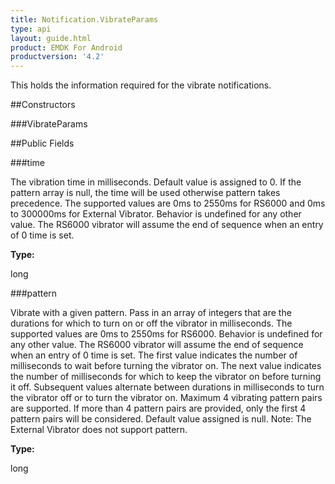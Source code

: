 ```yaml
---
title: Notification.VibrateParams
type: api
layout: guide.html
product: EMDK For Android
productversion: '4.2'
---
```



This holds the information required for the vibrate notifications.

##Constructors

###VibrateParams



##Public Fields

###time

The vibration time in milliseconds. Default value is assigned to 0. If the pattern array is null, the time will be used otherwise pattern takes precedence. 
 The supported values are 0ms to 2550ms for RS6000 and 0ms to 300000ms for External Vibrator. Behavior is undefined for any other value.
 The RS6000 vibrator will assume the end of sequence when an entry of 0 time is set.

**Type:**

long

###pattern

Vibrate with a given pattern. Pass in an array of integers that are the durations for which to turn on or off the vibrator in milliseconds. 
 The supported values are 0ms to 2550ms for RS6000. Behavior is undefined for any other value.
 The RS6000 vibrator will assume the end of sequence when an entry of 0 time is set.
 The first value indicates the number of milliseconds to wait before turning the vibrator on. The next value indicates the number of milliseconds for which to keep the vibrator on before turning it off. 
 Subsequent values alternate between durations in milliseconds to turn the vibrator off or to turn the vibrator on. 
 Maximum 4 vibrating pattern pairs are supported. If more than 4 pattern pairs are provided, only the first 4 pattern pairs will be considered.
 Default value assigned is null.
 Note: The External Vibrator does not support pattern.

**Type:**

long

